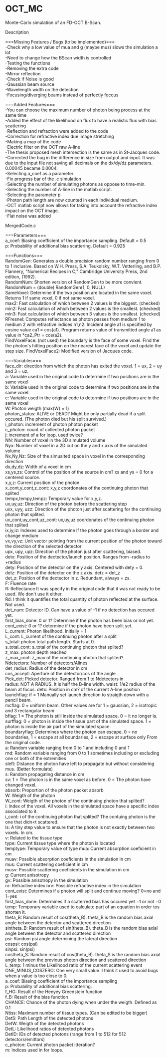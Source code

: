 # OCT_MC  
Monte-Carlo simulation of an FD-OCT B-Scan.  
  
Description  
  
===Missing Features / Bugs (to be implemented)===  
-Check why a low value of mua and g (maybe mus) slows the simulation a lot  
-Need to change how the BScan width is controlled  
-Testing the functions  
-Removing the extra code  
-Mirror reflection  
-Check if Noise is good  
-Gaussian beam source  
-Wavelength width on the detection  
-Focusing/diverging beams instead of perfectly foccus  
  
===Added Features===  
-You can choose the maximum number of photon being process at the same time  
-Added the effect of the likelihood on flux to have a realistic flux with bias scattering  
-Reflection and refraction were added to the code  
-Correction for refractive index due image stretching  
-Making a map of the code  
-Electric filter on the OCT raw A-line  
-The thesis proposed mesh intersection is the same as in St-Jacques code.  
-Corrected the bug in the difference in size from output and input. It was due to the input file not saving all decimals on the dx/dy/dz parameters. 0.00045 became 0.0004.  
-Selecting a_coef as a parameter  
-Fix progress bar of the .c simulation  
-Selecting the number of simulating photons as oppose to time-min.  
-Selecting the number of A-line in the matlab script.  
-Selecting the parameter p  
-Photon path length are now counted in each individual medium.  
-OCT matlab script now allows for taking into account the refractive index impact on the OCT image.  
-Flat noise was added  
  
MergedCode.c  
  
===Parameters===  
a_coef: Biasing coefficient of the importance sampling. Default = 0.5  
p: Probability of additional bias scattering. Default = 0.925  
  
  
===Functions===  
RandomGen: Generates a double precision random number ranging from 0 to 1 inclusive. Based on W.H. Press, S.A. Teukolsky, W.T. Vetterling, and B.P. Flannery, "Numerical Recipes in C," Cambridge University Press, 2nd edition, (1992).  
RandomNum: Shorten version of RandomGen to be more convient. RandomNum = (double) RandomGen(1, 0, NULL)  
SameVoxel: Determine if the two position are located in the same voxel. Returns 1 if same voxel, 0 if not same voxel.  
max2: Fast calculation of which between 2 values is the biggest. (checked)  
min2: Fast calculation of which between 2 values is the smallest. (checked)  
min3: Fast calculation of which between 3 values is the smallest. (checked)  
RFresnel: Computes reflectance as photon passes from medium 1 to medium 2 with refractive indices n1,n2. Incident angle a1 is specified by cosine value ca1 = cos(a1). Program returns value of transmitted angle a1 as value in *ca2_Ptr = cos(a2).  
FindVoxelFace: (not used) the boundary is the face of some voxel. Find the the photon's hitting position on the nearest face of the voxel and update the step size.
FindVoxelFace2: Modified version of Jacques code.  
  
===Variables===  
face_dir: direction from which the photon has exited the voxel. 1 = ux, 2 = uy and 3 = uz.  
a: Variable used in the original code to determine if two positions are in the same voxel  
b: Variable used in the original code to determine if two positions are in the same voxel  
c: Variable used in the original code to determine if two positions are in the same voxel  
W: Photon weigth (max(W) = 1)  
photon_status: ALIVE or DEAD? Might be only partially dead if a split occured. (The photon died but his split survived.)  
i_photon: increment of photon photon packet  
c_photon: count of collected photon packet  
j: increment of a for loop. used twice?  
NN: Number of voxel in the 3D simulated volume  
Nyx: Number of voxel in a 2D cut on the y and x axis of the simulated volume  
Nx,Ny,Nz: Size of the simualted space in voxel in the corresponding direction  
dx,dy,dz: Width of a voxel in cm  
xs,ys,zs: Control of the position of the source in cm? xs and ys = 0 for a centered source.  
x,y,z: Current position of the photon  
x_cont,y_cont,z_cont: x,y,z coordonates of the continuing photon that splited  
tempx,tempy,tempz: Temporary value for x,y,z.  
ux,uy,uz: Direction of the photon before the scattering step  
uxx, uyy, uzz: Direction of the photon just after scattering for the continuing photon that splited.  
ux_cont,uy_cont,uz_cont: ux,uy,uz coordonates of the continuing photon that splited  
ix,iy,iz: Indexes used to determine if the photon goes through a border and change medium  
vx,vy,vz: Unit vector pointing from the current position of the photon toward the direction of the selected detector  
upx, upy, upz: Direction of the photon just after scattering, biased.  
detx: Position of the dectector/launch position. Ranges from -radius to +radius  
dety: Position of the detector on the y axis. Centered with dety = 0.  
detz: Position of the detector on the z axis. detz = det_z  
det_z: Position of the dectector in z. Redundant, always = zs.  
F: Fluence rate  
R: Reflectance It was specify in the original code that it was not ready to be used. We don't use it either.  
Rd: I think it quantifies the total quantity of photon reflected at the surface. Not used.  
det_num: Detector ID. Can have a value of -1 if no detection has occured yet.  
first_bias_done: 0 or 1? Determine if the photon has been bias or not yet.  
cont_exist: 0 or 1? determine if the photon have been split yet.  
L_current: Photon likelihood. Initially = 1  
L_cont: L_current of the continuing photon after a split  
s_total: photon total path length. Starts at 0.  
s_total_cont: s_total of the continuing photon that splited?  
z_max: photon depth reached  
z_max_cont: z_max of the continuing photon that splited?  
Ndetectors: Number of detectors/Alines  
det_radius: Radius of the detector in cm  
cos_accept: Aperture of the detector/cos of the angle  
Pick_det: Picked detector. Ranged from 1 to Ndetectors in   
radius: NOT A RADIUS. It is half the B-line width. 
waist: 1/e2 radius of the beam at focus. 
detx: Position in cm? of the current A-line position  
launchflag: if = 1 Manually set launch direction to straigth down with a pencil beam.  
mcflag: 0 = uniform beam. Other values are for 1 = gaussian, 2 = isotropic and 3 rectangular beam  
bflag: 1 = The photon is still inside the simulated space. 0 = it no longer is.  
surfflag: 0 = photon is inside the tissue part of the simulated space. 1 = photon is inside the air part of the simulated space.  
boundaryflag: Determines where the photon can escape. 0 = no boundaries, 1 = escape at all boundaries, 2 = escape at surface only From the original code.  
a: Random variable ranging from 0 to 1 and including 0 and 1  
rnd: Random variable ranging from 0 to 1 sometimes including or excluding one or both of the extremities  
sleft: Distance the photon have left to propagate but without considering mus. (Better formulate)  
s: Random propagating distance in cm  
sv: 1 = The photon is in the same voxel as before. 0 = The photon have changed voxel.  
absorb: Proportion of the photon packet absorb  
W: Weigth of the photon  
W_cont: Weigth of the photon of the continuing photon that splited?  
i: Index of the voxel. All voxels in the simulated space have a specific index associated to it.  
i_cont: i of the continuing photon that splited? The contuing photon is the one that didn<t scattered.  
ls: A tiny step value to ensure that the photon is not exactly between two voxels. In cm.  
v: Related to the tissue type  
type: Current tissue type where the photon is located  
temptype: Temporary value of type
mua: Current absorption coeficient in cm  
muav: Possible absorption coeficients in the simulation in cm  
mus: Current scattering coeficient in cm  
musv: Possible scattering coeficients in the simulation in cm  
g: Current anisotropy  
gv: Possible anisotropy in the simulation  
nr: Refractive index
nrv: Possible refractive index in the simulation  
cont_exist: Determines if a photon will split and continue moving? 0=no and 1=yes  
first_bias_done: Determines if a scaterred bias has occured yet =1 or not =0  
temp: Temporary variable used to calculate part of an equation in order tos shorten it.  
theta_B: Random result of cos(theta_B). theta_B is the random bias axial angle between the detector and scattered direction  
sintheta_B: Random result of sin(theta_B). theta_B is the random bias axial angle between the detector and scattered direction  
psi: Random psi angle determining the lateral direction  
cospsi: cos(psi)  
sinpsi: sin(psi)  
costheta_S: Random result of cos(theta_B). theta_S is the random bias axial angle between the previous photon direction and scattered direction  
L_temp: 1 minus the Likelihood ratio of the current scattering event  
ONE_MINUS_COSZERO: One very small value. I think it used to avoid bugs when a value is too close to 0.  
a_coef: Biasing coefficient of the importance sampling  
p: Probability of additional bias scattering.  
f_HG: Result of the Henyey Greenstein function  
f_B: Result of the bias function  
CHANCE: Chance of the photon dying when under the weigth. Defined as 0.1  
Ntiss: Maximum number of tissue types. (Can be edited to be bigger)  
DetS: Path Length of the detected photons  
DetW: Weigth of the detected photons  
DetL: Likelihood ratios of detected photons  
DetID: IDs of detected photons (range from 1 to 512 for 512 detectors/emittors)  
c_photon: Current photon packet itteration?  
m: Indices used in for loops.  
